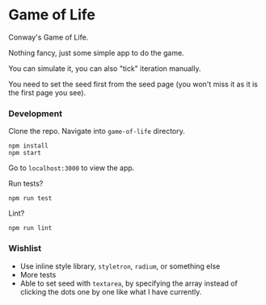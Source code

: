 # Game of Life

Conway's Game of Life.

Nothing fancy, just some simple app to do the game.

You can simulate it, you can also "tick" iteration manually.

You need to set the seed first from the seed page (you won't miss it as it is the first page you see).

### Development

Clone the repo.
Navigate into `game-of-life` directory.

```
npm install
npm start
```

Go to `localhost:3000` to view the app.

Run tests?
```
npm run test
```

Lint?
```
npm run lint
```

### Wishlist
* Use inline style library, `styletron`, `radium`, or something else
* More tests
* Able to set seed with `textarea`, by specifying the array instead of clicking the dots one by one like what I have currently.
